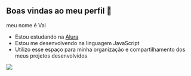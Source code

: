 ## Boas vindas ao meu perfil 🌙

meu nome é Val

- Estou estudando na [Alura](https://www.alura.com.br)
- Estou me desenvolvendo na linguagem JavaScript
- Utilizo esse espaço para minha organização e compartilhamento dos meus projetos desenvolvidos




![](https://media1.tenor.com/m/BWB9cDCdCaUAAAAd/fnaf-five-nights-at-freddy%27s.gif)
  
